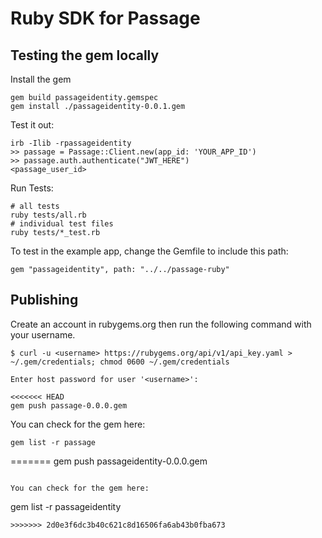 # Ruby SDK for Passage

## Testing the gem locally

Install the gem

```
gem build passageidentity.gemspec
gem install ./passageidentity-0.0.1.gem
```

Test it out:

```
irb -Ilib -rpassageidentity
>> passage = Passage::Client.new(app_id: 'YOUR_APP_ID')
>> passage.auth.authenticate("JWT_HERE")
<passage_user_id>
```

Run Tests:

```
# all tests
ruby tests/all.rb
# individual test files
ruby tests/*_test.rb
```

To test in the example app, change the Gemfile to include this path:

```
gem "passageidentity", path: "../../passage-ruby"
```

## Publishing

Create an account in rubygems.org then run the following command with your username.

```
$ curl -u <username> https://rubygems.org/api/v1/api_key.yaml >
~/.gem/credentials; chmod 0600 ~/.gem/credentials

Enter host password for user '<username>':
```

```
<<<<<<< HEAD
gem push passage-0.0.0.gem
```

You can check for the gem here:

```
gem list -r passage
```

=======
gem push passageidentity-0.0.0.gem

```

You can check for the gem here:

```

gem list -r passageidentity

```
>>>>>>> 2d0e3f6dc3b40c621c8d16506fa6ab43b0fba673
```
